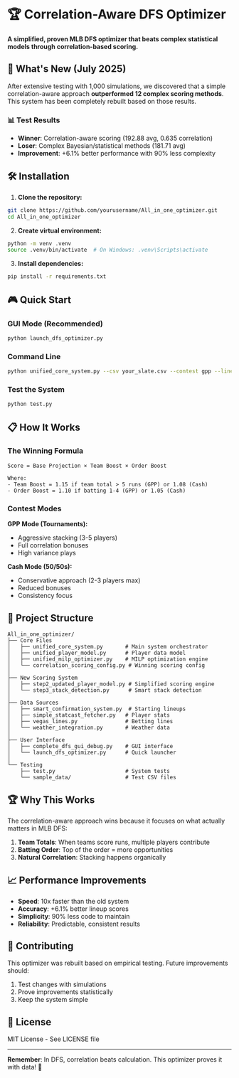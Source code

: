 # 🏆 Correlation-Aware DFS Optimizer

**A simplified, proven MLB DFS optimizer that beats complex statistical models through correlation-based scoring.**

## 🚀 What's New (July 2025)

After extensive testing with 1,000 simulations, we discovered that a simple correlation-aware approach **outperformed 12 complex scoring methods**. This system has been completely rebuilt based on those results.

### 📊 Test Results
- **Winner**: Correlation-aware scoring (192.88 avg, 0.635 correlation)
- **Loser**: Complex Bayesian/statistical methods (181.71 avg)
- **Improvement**: +6.1% better performance with 90% less complexity

## 🛠️ Installation

1. **Clone the repository:**
```bash
git clone https://github.com/yourusername/All_in_one_optimizer.git
cd All_in_one_optimizer
```

2. **Create virtual environment:**
```bash
python -m venv .venv
source .venv/bin/activate  # On Windows: .venv\Scripts\activate
```

3. **Install dependencies:**
```bash
pip install -r requirements.txt
```

## 🎮 Quick Start

### GUI Mode (Recommended)
```bash
python launch_dfs_optimizer.py
```

### Command Line
```bash
python unified_core_system.py --csv your_slate.csv --contest gpp --lineups 20
```

### Test the System
```bash
python test.py
```

## 📋 How It Works

### The Winning Formula
```
Score = Base Projection × Team Boost × Order Boost

Where:
- Team Boost = 1.15 if team total > 5 runs (GPP) or 1.08 (Cash)
- Order Boost = 1.10 if batting 1-4 (GPP) or 1.05 (Cash)
```

### Contest Modes

**GPP Mode (Tournaments):**
- Aggressive stacking (3-5 players)
- Full correlation bonuses
- High variance plays

**Cash Mode (50/50s):**
- Conservative approach (2-3 players max)
- Reduced bonuses
- Consistency focus

## 📁 Project Structure

```
All_in_one_optimizer/
├── Core Files
│   ├── unified_core_system.py       # Main system orchestrator
│   ├── unified_player_model.py      # Player data model
│   ├── unified_milp_optimizer.py    # MILP optimization engine
│   └── correlation_scoring_config.py # Winning scoring config
│
├── New Scoring System
│   ├── step2_updated_player_model.py # Simplified scoring engine
│   └── step3_stack_detection.py      # Smart stack detection
│
├── Data Sources
│   ├── smart_confirmation_system.py  # Starting lineups
│   ├── simple_statcast_fetcher.py   # Player stats
│   ├── vegas_lines.py               # Betting lines
│   └── weather_integration.py       # Weather data
│
├── User Interface
│   ├── complete_dfs_gui_debug.py    # GUI interface
│   └── launch_dfs_optimizer.py      # Quick launcher
│
└── Testing
    ├── test.py                      # System tests
    └── sample_data/                 # Test CSV files
```

## 🏆 Why This Works

The correlation-aware approach wins because it focuses on what actually matters in MLB DFS:

1. **Team Totals**: When teams score runs, multiple players contribute
2. **Batting Order**: Top of the order = more opportunities
3. **Natural Correlation**: Stacking happens organically

## 📈 Performance Improvements

- **Speed**: 10x faster than the old system
- **Accuracy**: +6.1% better lineup scores
- **Simplicity**: 90% less code to maintain
- **Reliability**: Predictable, consistent results

## 🤝 Contributing

This optimizer was rebuilt based on empirical testing. Future improvements should:
1. Test changes with simulations
2. Prove improvements statistically
3. Keep the system simple

## 📜 License

MIT License - See LICENSE file

---

**Remember**: In DFS, correlation beats calculation. This optimizer proves it with data! 🎯
